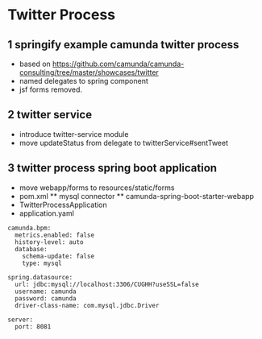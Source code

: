 # Twitter Process 

## 1 springify example camunda twitter process

* based on https://github.com/camunda/camunda-consulting/tree/master/showcases/twitter
* named delegates to spring component
* jsf forms removed.

## 2 twitter service

* introduce twitter-service module
* move updateStatus from delegate to twitterService#sentTweet

## 3 twitter process spring boot application

* move webapp/forms to resources/static/forms
* pom.xml
** mysql connector
** camunda-spring-boot-starter-webapp
* TwitterProcessApplication
* application.yaml

```
camunda.bpm:
  metrics.enabled: false
  history-level: auto
  database:
    schema-update: false
    type: mysql

spring.datasource:
  url: jdbc:mysql://localhost:3306/CUGHH?useSSL=false
  username: camunda
  password: camunda
  driver-class-name: com.mysql.jdbc.Driver

server:
  port: 8081
```




